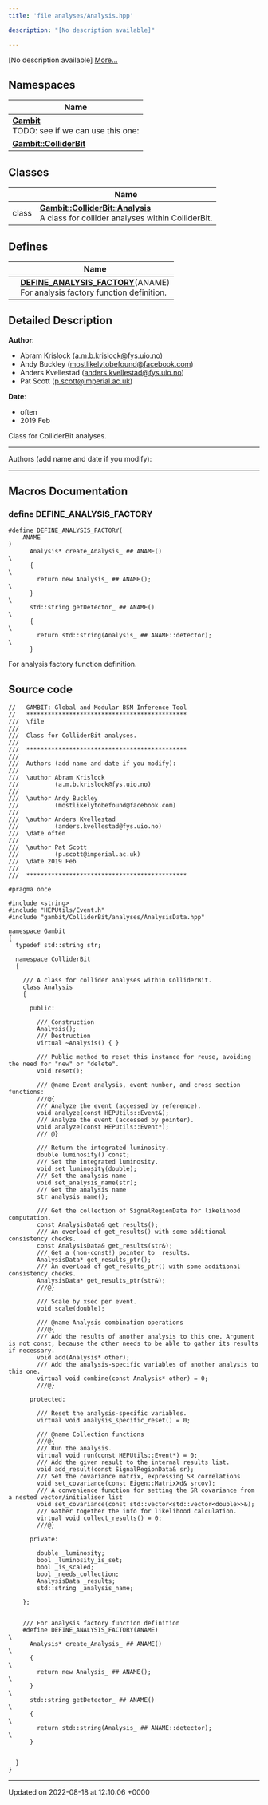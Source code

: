 ```yaml
---
title: 'file analyses/Analysis.hpp'

description: "[No description available]"

---
```







[No description available] [More...](#detailed-description)

## Namespaces

| Name           |
| -------------- |
| **[Gambit](/documentation/code/gambit_2-2/namespaces/namespacegambit/)** <br>TODO: see if we can use this one:  |
| **[Gambit::ColliderBit](/documentation/code/gambit_2-2/namespaces/namespacegambit_1_1colliderbit/)**  |

## Classes

|                | Name           |
| -------------- | -------------- |
| class | **[Gambit::ColliderBit::Analysis](/documentation/code/gambit_2-2/classes/classgambit_1_1colliderbit_1_1analysis/)** <br>A class for collider analyses within ColliderBit.  |

## Defines

|                | Name           |
| -------------- | -------------- |
|  | **[DEFINE_ANALYSIS_FACTORY](/documentation/code/gambit_2-2/files/analysis_8hpp/#define-define-analysis-factory)**(ANAME) <br>For analysis factory function definition.  |

## Detailed Description


**Author**: 

  * Abram Krislock ([a.m.b.krislock@fys.uio.no](mailto:a.m.b.krislock@fys.uio.no))
  * Andy Buckley ([mostlikelytobefound@facebook.com](mailto:mostlikelytobefound@facebook.com))
  * Anders Kvellestad ([anders.kvellestad@fys.uio.no](mailto:anders.kvellestad@fys.uio.no)) 
  * Pat Scott ([p.scott@imperial.ac.uk](mailto:p.scott@imperial.ac.uk)) 


**Date**: 

  * often
  * 2019 Feb


Class for ColliderBit analyses.



------------------

Authors (add name and date if you modify):



------------------




## Macros Documentation

### define DEFINE_ANALYSIS_FACTORY

```
#define DEFINE_ANALYSIS_FACTORY(
    ANAME
)
      Analysis* create_Analysis_ ## ANAME()                                    \
      {                                                                        \
        return new Analysis_ ## ANAME();                                       \
      }                                                                        \
      std::string getDetector_ ## ANAME()                                      \
      {                                                                        \
        return std::string(Analysis_ ## ANAME::detector);                      \
      }
```

For analysis factory function definition. 

## Source code

```
//   GAMBIT: Global and Modular BSM Inference Tool
//   *********************************************
///  \file
///
///  Class for ColliderBit analyses.
///
///  *********************************************
///
///  Authors (add name and date if you modify):
///
///  \author Abram Krislock
///          (a.m.b.krislock@fys.uio.no)
///
///  \author Andy Buckley
///          (mostlikelytobefound@facebook.com)
///
///  \author Anders Kvellestad
///          (anders.kvellestad@fys.uio.no)
///  \date often
///
///  \author Pat Scott
///          (p.scott@imperial.ac.uk)
///  \date 2019 Feb
///
///  *********************************************

#pragma once

#include <string>
#include "HEPUtils/Event.h"
#include "gambit/ColliderBit/analyses/AnalysisData.hpp"

namespace Gambit
{
  typedef std::string str;

  namespace ColliderBit
  {

    /// A class for collider analyses within ColliderBit.
    class Analysis
    {

      public:

        /// Construction
        Analysis();
        /// Destruction
        virtual ~Analysis() { }

        /// Public method to reset this instance for reuse, avoiding the need for "new" or "delete".
        void reset();

        /// @name Event analysis, event number, and cross section functions:
        ///@{
        /// Analyze the event (accessed by reference).
        void analyze(const HEPUtils::Event&);
        /// Analyze the event (accessed by pointer).
        void analyze(const HEPUtils::Event*);
        /// @}

        /// Return the integrated luminosity.
        double luminosity() const;
        /// Set the integrated luminosity.
        void set_luminosity(double);
        /// Set the analysis name
        void set_analysis_name(str);
        /// Get the analysis name
        str analysis_name();

        /// Get the collection of SignalRegionData for likelihood computation.
        const AnalysisData& get_results();
        /// An overload of get_results() with some additional consistency checks.
        const AnalysisData& get_results(str&);
        /// Get a (non-const!) pointer to _results.
        AnalysisData* get_results_ptr();
        /// An overload of get_results_ptr() with some additional consistency checks.
        AnalysisData* get_results_ptr(str&);
        ///@}

        /// Scale by xsec per event.
        void scale(double);

        /// @name Analysis combination operations
        ///@{
        /// Add the results of another analysis to this one. Argument is not const, because the other needs to be able to gather its results if necessary.
        void add(Analysis* other);
        /// Add the analysis-specific variables of another analysis to this one.
        virtual void combine(const Analysis* other) = 0;
        ///@}

      protected:

        /// Reset the analysis-specific variables.
        virtual void analysis_specific_reset() = 0;

        /// @name Collection functions
        ///@{
        /// Run the analysis.
        virtual void run(const HEPUtils::Event*) = 0;
        /// Add the given result to the internal results list.
        void add_result(const SignalRegionData& sr);
        /// Set the covariance matrix, expressing SR correlations
        void set_covariance(const Eigen::MatrixXd& srcov);
        /// A convenience function for setting the SR covariance from a nested vector/initialiser list
        void set_covariance(const std::vector<std::vector<double>>&);
        /// Gather together the info for likelihood calculation.
        virtual void collect_results() = 0;
        ///@}

      private:

        double _luminosity;
        bool _luminosity_is_set;
        bool _is_scaled;
        bool _needs_collection;
        AnalysisData _results;
        std::string _analysis_name;

    };


    /// For analysis factory function definition
    #define DEFINE_ANALYSIS_FACTORY(ANAME)                                     \
      Analysis* create_Analysis_ ## ANAME()                                    \
      {                                                                        \
        return new Analysis_ ## ANAME();                                       \
      }                                                                        \
      std::string getDetector_ ## ANAME()                                      \
      {                                                                        \
        return std::string(Analysis_ ## ANAME::detector);                      \
      }


  }
}
```


-------------------------------

Updated on 2022-08-18 at 12:10:06 +0000
